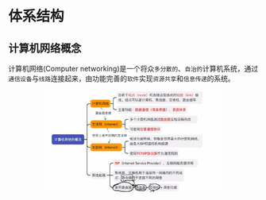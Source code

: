 # 体系结构

## 计算机网络概念
计算机网络(Computer networking)是一个将众`多分散的`、`自治的`计算机系统，通过`通信设备`与`线路`连接起来，由功能完善的`软件`实现`资源共享`和`信息传递`的系统。<br>
<p align="center"><img src="./img/计算机网络.png" style="width:70%!important"></p>
